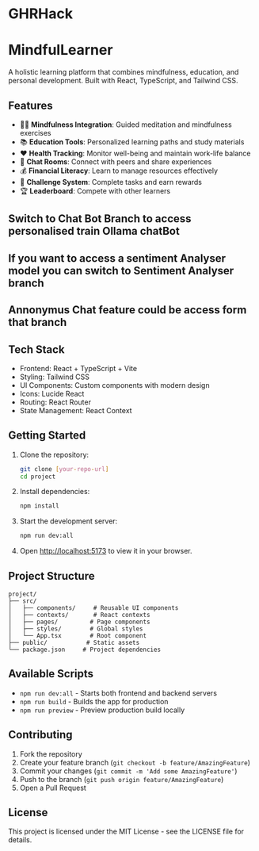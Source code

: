 # GHRHack
# MindfulLearner

A holistic learning platform that combines mindfulness, education, and personal development. Built with React, TypeScript, and Tailwind CSS.

## Features

- 🧘‍♂️ **Mindfulness Integration**: Guided meditation and mindfulness exercises
- 📚 **Education Tools**: Personalized learning paths and study materials
- ❤️ **Health Tracking**: Monitor well-being and maintain work-life balance
- 💬 **Chat Rooms**: Connect with peers and share experiences
- 💰 **Financial Literacy**: Learn to manage resources effectively
- 🎯 **Challenge System**: Complete tasks and earn rewards
- 🏆 **Leaderboard**: Compete with other learners


## Switch to Chat Bot Branch to access personalised train Ollama chatBot
## If you want to access a sentiment Analyser model you can switch to Sentiment Analyser branch
## Annonymus Chat  feature could be access form that branch

## Tech Stack

- Frontend: React + TypeScript + Vite
- Styling: Tailwind CSS
- UI Components: Custom components with modern design
- Icons: Lucide React
- Routing: React Router
- State Management: React Context

## Getting Started

1. Clone the repository:
   ```bash
   git clone [your-repo-url]
   cd project
   ```

2. Install dependencies:
   ```bash
   npm install
   ```

3. Start the development server:
   ```bash
   npm run dev:all
   ```

4. Open [http://localhost:5173](http://localhost:5173) to view it in your browser.

## Project Structure

```
project/
├── src/
│   ├── components/     # Reusable UI components
│   ├── contexts/       # React contexts
│   ├── pages/         # Page components
│   ├── styles/        # Global styles
│   └── App.tsx        # Root component
├── public/           # Static assets
└── package.json     # Project dependencies
```

## Available Scripts

- `npm run dev:all` - Starts both frontend and backend servers
- `npm run build` - Builds the app for production
- `npm run preview` - Preview production build locally

## Contributing

1. Fork the repository
2. Create your feature branch (`git checkout -b feature/AmazingFeature`)
3. Commit your changes (`git commit -m 'Add some AmazingFeature'`)
4. Push to the branch (`git push origin feature/AmazingFeature`)
5. Open a Pull Request

## License

This project is licensed under the MIT License - see the LICENSE file for details. 
